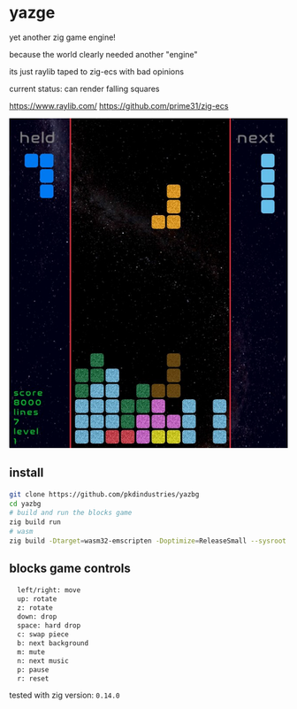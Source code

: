 # yazge
yet another zig game engine! 

because the world clearly needed another "engine" 

its just raylib taped to zig-ecs with bad opinions 

current status: can render falling squares

https://www.raylib.com/
https://github.com/prime31/zig-ecs

![Screenshot of yazbg](screenshot.jpg)


## install
```bash
git clone https://github.com/pkdindustries/yazbg
cd yazbg
# build and run the blocks game
zig build run
# wasm
zig build -Dtarget=wasm32-emscripten -Doptimize=ReleaseSmall --sysroot <emsdk>

```

## blocks game controls
```
  left/right: move
  up: rotate
  z: rotate
  down: drop
  space: hard drop
  c: swap piece
  b: next background
  m: mute
  n: next music
  p: pause
  r: reset
```

tested with zig version: `0.14.0`
